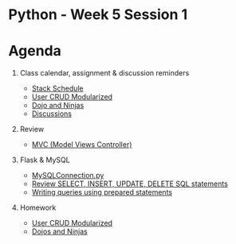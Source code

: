 # Python - Week 5 Session 1
# Agenda
1. Class calendar, assignment & discussion reminders
    - [Stack Schedule](https://docs.google.com/spreadsheets/d/1R8Pj8DblfmmpihO34Cn0J_FjMZz_6zkPZC9v_lnqL4s/edit#gid=2097812438)
    - [User CRUD Modularized](https://login.codingdojo.com/m/309/9261/62414)
    - [Dojo and Ninjas](https://login.codingdojo.com/m/309/9261/62417)
    - [Discussions](https://login.codingdojo.com/d/309/123/1198)
2. Review
    - [MVC (Model Views Controller)](https://login.codingdojo.com/m/309/9261/62410)
3. Flask & MySQL
    - [MySQLConnection.py](https://login.codingdojo.com/m/309/9260/62401)
    - [Review SELECT, INSERT, UPDATE, DELETE SQL statements](https://login.codingdojo.com/m/309/9256/62362)
    - [Writing queries using prepared statements](https://login.codingdojo.com/m/309/9261/62404)

5. Homework
    - [User CRUD Modularized](https://login.codingdojo.com/m/309/9261/62414)
    - [Dojos and Ninjas](https://login.codingdojo.com/m/309/9261/62417)

